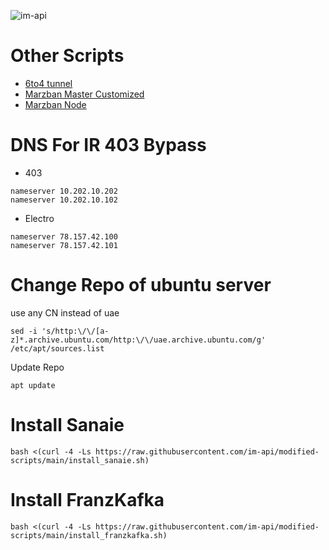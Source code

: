 <p align="left"> <img src="https://komarev.com/ghpvc/?username=modified-scripts-im-api&label=Page%20Views&color=0e75b6&style=flat" alt="im-api" /> </p>

# Other Scripts
- [6to4 tunnel](https://github.com/im-api/6to4)
- [Marzban Master Customized](https://github.com/im-api/Marzban)
- [Marzban Node](https://gozargah.github.io/marzban/fa/docs/marzban-node)

# DNS For IR 403 Bypass
- 403
```
nameserver 10.202.10.202
nameserver 10.202.10.102
```
- Electro
```
nameserver 78.157.42.100
nameserver 78.157.42.101
```

# Change Repo of ubuntu server
use any CN instead of uae
```
sed -i 's/http:\/\/[a-z]*.archive.ubuntu.com/http:\/\/uae.archive.ubuntu.com/g' /etc/apt/sources.list
```
Update Repo
```
apt update
```
# Install Sanaie

```
bash <(curl -4 -Ls https://raw.githubusercontent.com/im-api/modified-scripts/main/install_sanaie.sh)
```

# Install FranzKafka
```
bash <(curl -4 -Ls https://raw.githubusercontent.com/im-api/modified-scripts/main/install_franzkafka.sh)
```
